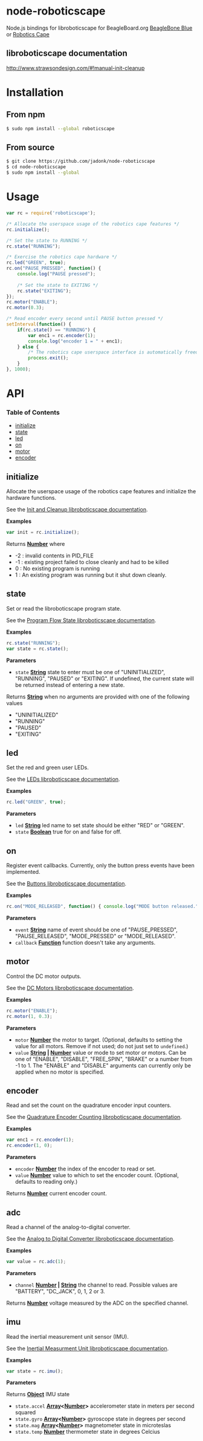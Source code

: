 # node-roboticscape
Node.js bindings for libroboticscape for BeagleBoard.org [BeagleBone Blue](https://beagleboard.org/blue) or [Robotics Cape](https://beagleboard.org/RoboticsCape)

## libroboticscape documentation
http://www.strawsondesign.com/#!manual-init-cleanup

# Installation

## From npm

```sh
$ sudo npm install --global roboticscape
```

## From source

```sh
$ git clone https://github.com/jadonk/node-roboticscape
$ cd node-roboticscape
$ sudo npm install --global
```

# Usage

```js
var rc = require('roboticscape');

/* Allocate the userspace usage of the robotics cape features */
rc.initialize();

/* Set the state to RUNNING */
rc.state("RUNNING");

/* Exercise the robotics cape hardware */
rc.led("GREEN", true);
rc.on("PAUSE_PRESSED", function() { 
    console.log("PAUSE pressed");
    
    /* Set the state to EXITING */
    rc.state("EXITING");
});
rc.motor("ENABLE");
rc.motor(0.3);

/* Read encoder every second until PAUSE button pressed */
setInterval(function() {
    if(rc.state() == "RUNNING") {
        var enc1 = rc.encoder(1);
        console.log("encoder 1 = " + enc1);
    } else {
        /* The robotics cape userspace interface is automatically freed on exit */
        process.exit();
    }
}, 1000);
```

# API

### Table of Contents

-   [initialize](#initialize)
-   [state](#state)
-   [led](#led)
-   [on](#on)
-   [motor](#motor)
-   [encoder](#encoder)

## initialize

Allocate the userspace usage of the robotics cape features and initialize the hardware functions.

See the [Init and Cleanup libroboticscape documentation](http://www.strawsondesign.com/#!manual-init-cleanup).

**Examples**

```javascript
var init = rc.initialize();
```

Returns **[Number](https://developer.mozilla.org/en-US/docs/Web/JavaScript/Reference/Global_Objects/Number)** where
* -2 : invalid contents in PID_FILE
* -1 : existing project failed to close cleanly and had to be killed
* 0 : No existing program is running
* 1 : An existing program was running but it shut down cleanly.

## state

Set or read the libroboticscape program state.

See the [Program Flow State libroboticscape documentation](http://www.strawsondesign.com/#!manual-flow-state).

**Examples**

```javascript
rc.state("RUNNING");
var state = rc.state();
```

**Parameters**

-  `state` **[String](https://developer.mozilla.org/en-US/docs/Web/JavaScript/Reference/Global_Objects/String)** state to enter must be one of
   "UNINITIALIZED", "RUNNING", "PAUSED" or "EXITING". If undefined, the current state will be returned instead of entering a new state.

Returns **[String](https://developer.mozilla.org/en-US/docs/Web/JavaScript/Reference/Global_Objects/String)** when no arguments are provided with one of the following values
* "UNINITIALIZED"
* "RUNNING"
* "PAUSED"
* "EXITING"

## led

Set the red and green user LEDs.

See the [LEDs libroboticscape documentation](http://www.strawsondesign.com/#!manual-leds).

**Examples**

```javascript
rc.led("GREEN", true);
```

**Parameters**

-  `led` **[String](https://developer.mozilla.org/en-US/docs/Web/JavaScript/Reference/Global_Objects/String)** led name to set state should be either
   "RED" or "GREEN".
-  `state` **[Boolean](https://developer.mozilla.org/en-US/docs/Web/JavaScript/Reference/Global_Objects/Boolean)** true for on and false for off.

## on

Register event callbacks. Currently, only the button press events have been implemented.

See the [Buttons libroboticscape documentation](http://www.strawsondesign.com/#!manual-buttons).

**Examples**

```javascript
rc.on("MODE_RELEASED", function() { console.log("MODE button released."); });
```

**Parameters**

-  `event` **[String](https://developer.mozilla.org/en-US/docs/Web/JavaScript/Reference/Global_Objects/String)** name 
   of event should be one of "PAUSE\_PRESSED", "PAUSE\_RELEASED", "MODE\_PRESSED" or "MODE\_RELEASED".
-  `callback` **[Function](https://developer.mozilla.org/en-US/docs/Web/JavaScript/Reference/Global_Objects/Function)** function
   doesn\'t take any arguments.

## motor

Control the DC motor outputs.

See the [DC Motors libroboticscape documentation](http://www.strawsondesign.com/#!manual-dc-motors).

**Examples**

```javascript
rc.motor("ENABLE");
rc.motor(1, 0.3);
```

**Parameters**

-  `motor` **[Number](https://developer.mozilla.org/en-US/docs/Web/JavaScript/Reference/Global_Objects/Number)** the 
   motor to target.  (Optional, defaults to setting the value for all motors. Remove if not used; do not just set 
   to `undefined`.)
-  `value` **[String](https://developer.mozilla.org/en-US/docs/Web/JavaScript/Reference/Global_Objects/String) | [Number](https://developer.mozilla.org/en-US/docs/Web/JavaScript/Reference/Global_Objects/Number)** value
   or mode to set motor or motors. Can be one of "ENABLE", "DISABLE", "FREE_SPIN", "BRAKE" or a number from
   -1 to 1. The "ENABLE" and "DISABLE" arguments can currently only be applied when no motor is specified.

## encoder

Read and set the count on the quadrature encoder input counters.

See the [Quadrature Encoder Counting libroboticscape documentation](http://www.strawsondesign.com/#!manual-encoders).

**Examples**

```javascript
var enc1 = rc.encoder(1);
rc.encoder(1, 0);
```

**Parameters**

-  `encoder` **[Number](https://developer.mozilla.org/en-US/docs/Web/JavaScript/Reference/Global_Objects/Number)** the 
   index of the encoder to read or set.
-  `value` **[Number](https://developer.mozilla.org/en-US/docs/Web/JavaScript/Reference/Global_Objects/Number)** value
   to which to set the encoder count.  (Optional, defaults to reading only.)

Returns **[Number](https://developer.mozilla.org/en-US/docs/Web/JavaScript/Reference/Global_Objects/Number)** current
   encoder count.

## adc

Read a channel of the analog-to-digital converter.

See the [Analog to Digital Converter libroboticscape documentation](http://www.strawsondesign.com/#!manual-adc).

**Examples**

```javascript
var value = rc.adc(1);
```

**Parameters**

-  `channel` **[Number](https://developer.mozilla.org/en-US/docs/Web/JavaScript/Reference/Global_Objects/Number) | [String](https://developer.mozilla.org/en-US/docs/Web/JavaScript/Reference/Global_Objects/String)** the 
   channel to read. Possible values are "BATTERY", "DC_JACK", 0, 1, 2 or 3.

Returns **[Number](https://developer.mozilla.org/en-US/docs/Web/JavaScript/Reference/Global_Objects/Number)** voltage
   measured by the ADC on the specified channel.

## imu

Read the inertial measurement unit sensor (IMU).

See the [Inertial Measurment Unit libroboticscape documentation](http://www.strawsondesign.com/#!manual-imu).

**Examples**

```javascript
var state = rc.imu();
```

**Parameters**

Returns **[Object](https://developer.mozilla.org/en-US/docs/Web/JavaScript/Reference/Global_Objects/Object)** IMU state
-  `state.accel` **[Array](https://developer.mozilla.org/en-US/docs/Web/JavaScript/Reference/Global_Objects/Array)&lt;[Number](https://developer.mozilla.org/en-US/docs/Web/JavaScript/Reference/Global_Objects/Number)>** accelerometer state in meters per second squared
-  `state.gyro` **[Array](https://developer.mozilla.org/en-US/docs/Web/JavaScript/Reference/Global_Objects/Array)&lt;[Number](https://developer.mozilla.org/en-US/docs/Web/JavaScript/Reference/Global_Objects/Number)>** gyroscope state in degrees per second
-  `state.mag` **[Array](https://developer.mozilla.org/en-US/docs/Web/JavaScript/Reference/Global_Objects/Array)&lt;[Number](https://developer.mozilla.org/en-US/docs/Web/JavaScript/Reference/Global_Objects/Number)>** magnetometer state in microteslas
-  `state.temp` **[Number](https://developer.mozilla.org/en-US/docs/Web/JavaScript/Reference/Global_Objects/Number)** thermometer state in degrees Celcius
